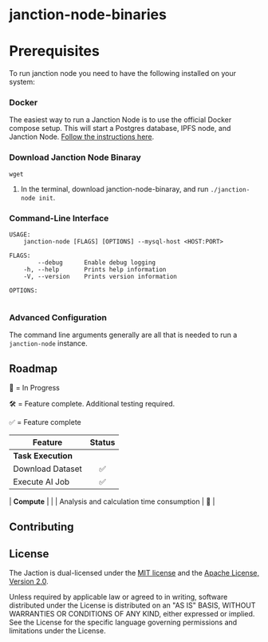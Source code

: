 # janction-node-binaries

# Prerequisites

To run janction node you need to have the following installed on your system:


### Docker

The easiest way to run a Janction Node is to use the official Docker compose setup. This will start a Postgres database, IPFS node, and Janction Node.
[Follow the instructions here](./installation/docker/README.md).

### Download Janction Node Binaray

```
wget 
```

1. In the terminal, download janction-node-binaray, and run `./janction-node init`.


### Command-Line Interface

```
USAGE:
    janction-node [FLAGS] [OPTIONS] --mysql-host <HOST:PORT>

FLAGS:
        --debug      Enable debug logging
    -h, --help       Prints help information
    -V, --version    Prints version information

OPTIONS:
       
```

### Advanced Configuration

The command line arguments generally are all that is needed to run a
`janction-node` instance. 

## Roadmap

🔨 = In Progress

🛠 = Feature complete. Additional testing required.

✅ = Feature complete


| Feature |  Status |
| ------- |  :------: |
| **Task Execution** |    |
| Download Dataset | ✅ |
| Execute AI Job | ✅ |

| **Compute** |     |
| Analysis and calculation time consumption | 🔨 |



## Contributing



## License



The Jaction is dual-licensed under the [MIT license](LICENSE-MIT) and the [Apache License, Version 2.0](LICENSE-APACHE).

Unless required by applicable law or agreed to in writing, software distributed under the License is distributed on an "AS IS" BASIS, WITHOUT WARRANTIES OR CONDITIONS OF ANY KIND, either expressed or implied. See the License for the specific language governing permissions and limitations under the License.